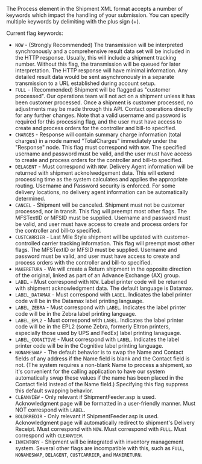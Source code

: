 The Process element in the Shipment XML format accepts a number of keywords which impact the handling of your submission. You can specify multiple keywords by delimiting with the plus sign (+).

Current flag keywords:

* `NOW` - (Strongly Recommended) The transmission will be interpreted synchronously and a comprehensive result data set will be included in the HTTP response. Usually, this will include a shipment tracking number. Without this flag, the transmission will be queued for later interpretation. The HTTP response will have minimal information. Any detailed result data would be sent asynchronously in a separate transmission to a URL established during account setup.
* `FULL` - (Recommended) Shipment will be flagged as "customer processed". Our operations team will not act on a shipment unless it has been customer processed. Once a shipment is customer processed, no adjustments may be made through this API. Contact operations directly for any further changes. Note that a valid username and password is required for this processing flag, and the user must have access to create and process orders for the controller and bill-to specified.
* `CHARGES` - Response will contain summary charge information (total charges) in a node named "TotalCharges" immediately under the "Response" node. This flag must correspond with `NOW`. The specified username and password must be valid, and the user must have access to create and process orders for the controller and bill-to specified.
* `DELAGENT` - Must correspond with `NOW`. Delivery Agent information will be returned with shipment acknolwedgement data. This will extend processing time as the system calculates and applies the appropriate routing. Username and Password security is enforced. For some delivery locations, no delivery agent information can be automatically determined.
* `CANCEL` - Shipment will be canceled. Shipment must not be customer processed, nor in transit. This flag will preempt most other flags. The MFSTextID or MFSID must be supplied. Username and password must be valid, and user must have access to create and process orders for the controller and bill-to specified.
* `CUSTCARRIER` - Last Mile Style shipment will be updated with customer-controlled carrier tracking information. This flag will preempt most other flags. The MFSTextID or MFSID must be supplied. Username and password must be valid, and user must have access to create and process orders with the controller and bill-to specified.
* `MAKERETURN` - We will create a Return shipment in the opposite direction of the original, linked as part of an Advance Exchange (AX) group.
* `LABEL` - Must correspond with `NOW`. Label printer code will be returned with shipment acknowledgment data. The default language is Datamax.
* `LABEL_DATAMAX` - Must correspond with `LABEL`. Indicates the label printer code will be in the Datamax label printing language.
* `LABEL_ZEBRA` - Must correspond with `LABEL`. Indicates the label printer code will be in the Zebra label printing language.
* `LABEL_EPL2` - Must correspond with `LABEL`. Indicates the label printer code will be in the EPL2 (some Zebra, formerly Eltron printers, especially those used by UPS and FedEx) label printing lanaguage.
* `LABEL_COGNITIVE` - Must correspond with `LABEL`. Indicates the label printer code will be in the Cognitive label printing language.
* `NONAMESWAP` - The default behavior is to swap the Name and Contact fields of any address if the Name field is blank and the Contact field is not. (The system requires a non-blank Name to process a shipment, so it's convenient for the calling application to have our system automatically swap these values if the name has been placed in the Contact field instead of the Name field.) Specifying this flag suppress this default swapping behavior.
* `CLEANVIEW` - Only relevant if ShipmentFeeder.asp is used. Acknowledgment page will be formatted in a user-friendly manner. Must NOT correspond with `LABEL`.
* `BOLDRREDIR` - Only relevant if ShipmentFeeder.asp is used. Acknowledgment page will automatically redirect to shipment's Delivery Receipt. Must correspond with `NOW`. Must correspond with `FULL`. Must correspond with `CLEANVIEW`.
* `INVENTORY` - Shipment will be integrated with inventory management system. Several other flags are incompatible with this, such as `FULL`, `NONAMESWAP`, `DELAGENT`, `CUSTCARRIER`, and `MAKERETURN`.
